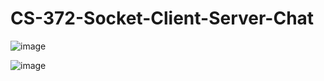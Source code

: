 # CS-372-Socket-Client-Server-Chat

![image](https://github.com/Mike11199/CS-372-Socket-Client-Server-Chat/assets/91037796/45ecf2e0-85bb-4dc9-9d98-8001df7624f8)

![image](https://github.com/Mike11199/CS-372-Socket-Client-Server-Chat/assets/91037796/cfa82018-8e9f-4edb-b810-2fe1f9e6f779)


